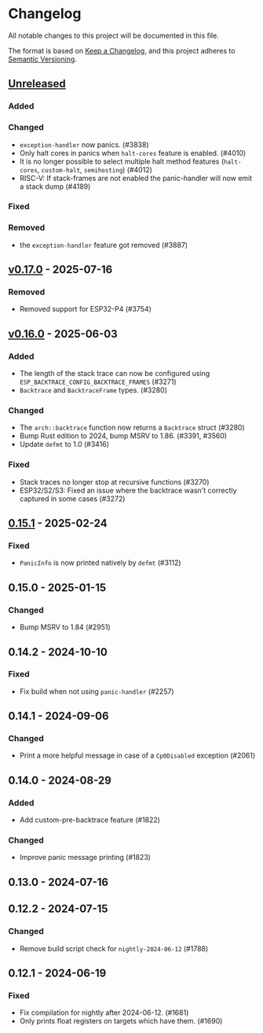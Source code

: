 # Changelog

All notable changes to this project will be documented in this file.

The format is based on [Keep a Changelog](https://keepachangelog.com/en/1.0.0/),
and this project adheres to [Semantic Versioning](https://semver.org/spec/v2.0.0.html).

## [Unreleased]

### Added


### Changed

- `exception-handler` now panics. (#3838)
- Only halt cores in panics when `halt-cores` feature is enabled. (#4010)
- It is no longer possible to select multiple halt method features (`halt-cores`, `custom-halt`, `semihosting`) (#4012)
- RISC-V: If stack-frames are not enabled the panic-handler will now emit a stack dump (#4189)

### Fixed


### Removed

- the `exception-handler` feature got removed (#3887)

## [v0.17.0] - 2025-07-16

### Removed

- Removed support for ESP32-P4 (#3754)

## [v0.16.0] - 2025-06-03

### Added

- The length of the stack trace can now be configured using `ESP_BACKTRACE_CONFIG_BACKTRACE_FRAMES` (#3271)
- `Backtrace` and `BacktraceFrame` types. (#3280)

### Changed

- The `arch::backtrace` function now returns a `Backtrace` struct (#3280)
- Bump Rust edition to 2024, bump MSRV to 1.86. (#3391, #3560)
- Update `defmt` to 1.0 (#3416)

### Fixed

- Stack traces no longer stop at recursive functions (#3270)
- ESP32/S2/S3: Fixed an issue where the backtrace wasn't correctly captured in some cases (#3272)

## [0.15.1] - 2025-02-24

### Fixed

- `PanicInfo` is now printed natively by `defmt` (#3112)

## 0.15.0 - 2025-01-15

### Changed

- Bump MSRV to 1.84 (#2951)

## 0.14.2 - 2024-10-10

### Fixed

- Fix build when not using `panic-handler` (#2257)

## 0.14.1 - 2024-09-06

### Changed

- Print a more helpful message in case of a `Cp0Disabled` exception (#2061)

## 0.14.0 - 2024-08-29

### Added

- Add custom-pre-backtrace feature (#1822)

### Changed

- Improve panic message printing (#1823)

## 0.13.0 - 2024-07-16

## 0.12.2 - 2024-07-15

### Changed

- Remove build script check for `nightly-2024-06-12` (#1788)

## 0.12.1 - 2024-06-19

### Fixed

- Fix compilation for nightly after 2024-06-12. (#1681)
- Only prints float registers on targets which have them. (#1690)

[0.15.1]: https://github.com/esp-rs/esp-hal/releases/tag/esp-backtrace-v0.15.1
[v0.16.0]: https://github.com/esp-rs/esp-hal/compare/esp-backtrace-v0.15.1...esp-backtrace-v0.16.0
[v0.17.0]: https://github.com/esp-rs/esp-hal/compare/esp-backtrace-v0.16.0...esp-backtrace-v0.17.0
[Unreleased]: https://github.com/esp-rs/esp-hal/compare/esp-backtrace-v0.17.0...HEAD
